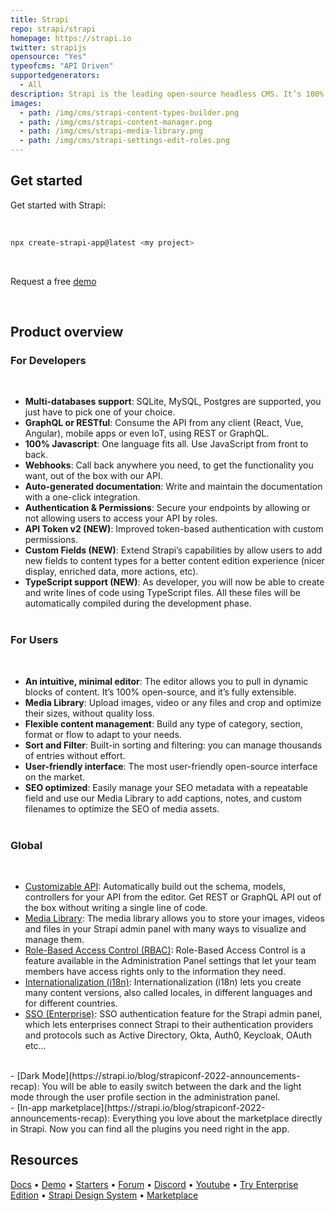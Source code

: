 ```yaml
---
title: Strapi
repo: strapi/strapi
homepage: https://strapi.io
twitter: strapijs
opensource: "Yes"
typeofcms: "API Driven"
supportedgenerators:
  - All
description: Strapi is the leading open-source headless CMS. It’s 100% Javascript, fully customizable, support TypeScript and developer-first. It saves API development time through a beautiful admin panel anyone can use.
images:
  - path: /img/cms/strapi-content-types-builder.png
  - path: /img/cms/strapi-content-manager.png
  - path: /img/cms/strapi-media-library.png
  - path: /img/cms/strapi-settings-edit-roles.png
---
```


## Get started

Get started with Strapi:

<br />

```sh
npx create-strapi-app@latest <my project>
```

<br />

Request a free [demo](https://strapi.io/demo)

<br />

## Product overview

### For Developers

<br />

- **Multi-databases support**: SQLite, MySQL, Postgres are supported, you just have to pick one of your choice.<br />
- **GraphQL or RESTful**: Consume the API from any client (React, Vue, Angular), mobile apps or even IoT, using REST or GraphQL.<br />
- **100% Javascript**: One language fits all. Use JavaScript from front to back.<br />
- **Webhooks**: Call back anywhere you need, to get the functionality you want, out of the box with our API.<br />
- **Auto-generated documentation**: Write and maintain the documentation with a one-click integration.<br />
- **Authentication & Permissions**: Secure your endpoints by allowing or not allowing users to 
access your API by roles.<br />
- **API Token v2 (NEW)**: Improved token-based authentication with custom permissions.<br />
- **Custom Fields (NEW)**: Extend Strapi’s capabilities by allow users to add new fields to content types for a better content edition experience (nicer display,
enriched data, more actions, etc).<br />
- **TypeScript support (NEW)**: As developer, you will now be able to create and write lines of code using TypeScript files. All these files will be automatically compiled during the development phase.<br /><br />

### For Users

<br />

- **An intuitive, minimal editor**: The editor allows you to pull in dynamic blocks of content. It’s 100% open-source, and it’s fully extensible.<br />
- **Media Library**: Upload images, video or any files and crop and optimize their sizes, without quality loss.<br />
- **Flexible content management**: Build any type of category, section, format or flow to adapt to your needs. <br />
- **Sort and Filter**: Built-in sorting and filtering: you can manage thousands of entries without effort.<br />
- **User-friendly interface**: The most user-friendly open-source interface on the market.<br />
- **SEO optimized**: Easily manage your SEO metadata with a repeatable field and use our Media Library to add captions, notes, and custom filenames to optimize the SEO of media assets.<br /><br />

### Global

<br />

- [Customizable API](https://strapi.io/features/customizable-api): Automatically build out the schema, models, controllers for your API from the editor. Get REST or GraphQL API out of the box without writing a single line of code.<br />
- [Media Library](https://strapi.io/features/media-library): The media library allows you to store your images, videos and files in your Strapi admin panel with many ways to visualize and manage them.<br />
- [Role-Based Access Control (RBAC)](https://strapi.io/features/custom-roles-and-permissions): Role-Based Access Control is a feature available in the Administration Panel settings that let your team members have access rights only to the information they need.<br />
- [Internationalization (i18n)](https://strapi.io/features/internationalization): Internationalization (i18n) lets you create many content versions, also called locales, in different languages and for different countries.<br />
- [SSO (Enterprise)](https://strapi.io/blog/v3-5-sentry-plugin-sso-authentication): SSO authentication feature for the Strapi admin panel, which lets enterprises connect Strapi to their authentication providers and protocols such as Active Directory, Okta, Auth0, Keycloak, OAuth etc...
<br />
- [Dark Mode](https://strapi.io/blog/strapiconf-2022-announcements-recap): You will be able to easily switch between the dark and the light mode through the user profile section in the administration panel.
<br />
- [In-app marketplace](https://strapi.io/blog/strapiconf-2022-announcements-recap): Everything you love about the marketplace directly in Strapi. Now you can find all the plugins you need right in the app.
<br />

## Resources

[Docs](https://docs.strapi.io) • [Demo](https://strapi.io/demo) • [Starters](https://strapi.io/starters) • [Forum](https://forum.strapi.io/) • [Discord](https://discord.strapi.io) • [Youtube](https://www.youtube.com/c/Strapi/featured) • [Try Enterprise Edition](https://strapi.io/enterprise) • [Strapi Design System](https://design-system.strapi.io/) • [Marketplace](https://market.strapi.io/)
